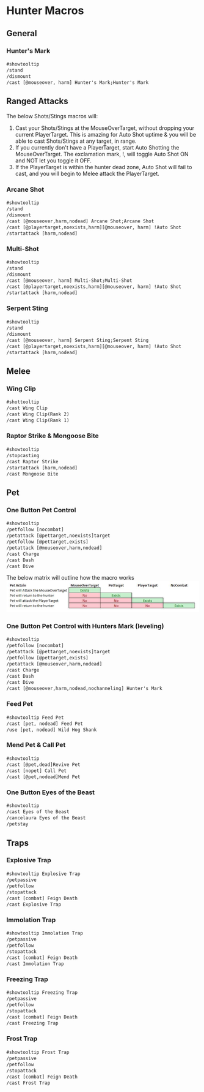 # Hunter Macros

## General 

### Hunter's Mark
```
#showtooltip 
/stand
/dismount
/cast [@mouseover, harm] Hunter's Mark;Hunter's Mark
```

## Ranged Attacks
The below Shots/Stings macros will:
 1. Cast your Shots/Stings at the MouseOverTarget, without dropping your current PlayerTarget.  This is amazing for Auto Shot uptime & you will be able to cast Shots/Stings at any target, in range.
 2. If you currently don't have a PlayerTarget, start Auto Shotting the MouseOverTarget.  The exclamation mark, !, will toggle Auto Shot ON and NOT let you toggle it OFF.
 3. If the PlayerTarget is within the hunter dead zone, Auto Shot will fail to cast, and you will begin to Melee attack the PlayerTarget.

### Arcane Shot
```
#showtooltip
/stand
/dismount
/cast [@mouseover,harm,nodead] Arcane Shot;Arcane Shot
/cast [@playertarget,noexists,harm][@mouseover, harm] !Auto Shot
/startattack [harm,nodead]
```

### Multi-Shot
```
#showtooltip
/stand
/dismount
/cast [@mouseover, harm] Multi-Shot;Multi-Shot
/cast [@playertarget,noexists,harm][@mouseover, harm] !Auto Shot
/startattack [harm,nodead]
```

### Serpent Sting
```
#showtooltip
/stand
/dismount
/cast [@mouseover, harm] Serpent Sting;Serpent Sting
/cast [@playertarget,noexists,harm][@mouseover, harm] !Auto Shot
/startattack [harm,nodead]
```

## Melee

### Wing Clip
```
#shottooltip 
/cast Wing Clip
/cast Wing Clip(Rank 2)
/cast Wing Clip(Rank 1)
```

### Raptor Strike & Mongoose Bite
```
#showtooltip
/stopcasting
/cast Raptor Strike
/startattack [harm,nodead]
/cast Mongoose Bite
```



## Pet



### One Button Pet Control
```
#showtooltip
/petfollow [nocombat]
/petattack [@pettarget,noexists]target
/petfollow [@pettarget,exists]
/petattack [@mouseover,harm,nodead]
/cast Charge
/cast Dash
/cast Dive
```
The below matrix will outline how the macro works
![OneButtonPet](/images/OneButtonPet.JPG)

### One Button Pet Control with Hunters Mark (leveling)
```
#showtooltip
/petfollow [nocombat]
/petattack [@pettarget,noexists]target
/petfollow [@pettarget,exists]
/petattack [@mouseover,harm,nodead]
/cast Charge
/cast Dash
/cast Dive
/cast [@mouseover,harm,nodead,nochanneling] Hunter's Mark
```

### Feed Pet
```
#showtooltip Feed Pet
/cast [pet, nodead] Feed Pet
/use [pet, nodead] Wild Hog Shank
```

### Mend Pet & Call Pet
```
#showtooltip
/cast [@pet,dead]Revive Pet
/cast [nopet] Call Pet 
/cast [@pet,nodead]Mend Pet
```

### One Button Eyes of the Beast
```
#showtooltip
/cast Eyes of the Beast
/cancelaura Eyes of the Beast
/petstay
```

## Traps

### Explosive Trap
```
#showtooltip Explosive Trap
/petpassive
/petfollow
/stopattack
/cast [combat] Feign Death
/cast Explosive Trap
```

### Immolation Trap
```
#showtooltip Immolation Trap
/petpassive
/petfollow
/stopattack
/cast [combat] Feign Death
/cast Immolation Trap
```

### Freezing Trap
```
#showtooltip Freezing Trap
/petpassive
/petfollow
/stopattack
/cast [combat] Feign Death
/cast Freezing Trap
```

### Frost Trap
```
#showtooltip Frost Trap
/petpassive
/petfollow
/stopattack
/cast [combat] Feign Death
/cast Frost Trap
```
